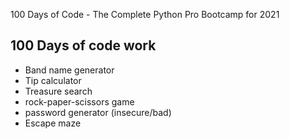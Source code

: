 100 Days of Code - The Complete Python Pro Bootcamp for 2021

## 100 Days of code work
- Band name generator
- Tip calculator
- Treasure search
- rock-paper-scissors game
- password generator (insecure/bad)
- Escape maze
